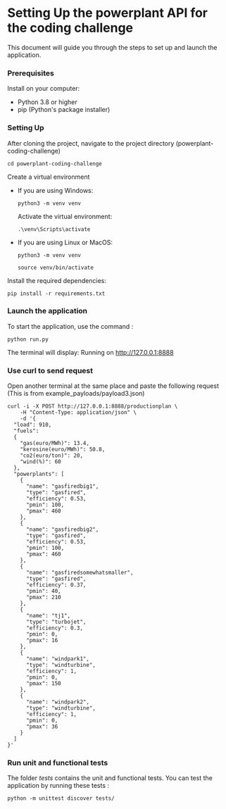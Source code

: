 # Setting Up the powerplant API for the coding challenge

This document will guide you through the steps to set up and launch the application.


### Prerequisites 
Install on your computer:
- Python 3.8 or higher
- pip (Python's package installer)

### Setting Up
After cloning the project, navigate to the project directory (powerplant-coding-challenge)

```
cd powerplant-coding-challenge
```

Create a virtual environment

- If you are using Windows: 

    ```
    python3 -m venv venv
    ```

    Activate the virtual environment:

    ```
    .\venv\Scripts\activate
    ```

- If you are using Linux or MacOS:
    
    ```
    python3 -m venv venv
    ```
    ```
    source venv/bin/activate
    ```

Install the required dependencies:

```
pip install -r requirements.txt
```

### Launch the application
To start the application, use the command : 

```
python run.py
```

The terminal will display: Running on http://127.0.0.1:8888

### Use curl to send request

Open another terminal at the same place and paste the following request (This is from example_payloads/payload3.json)

```
curl -i -X POST http://127.0.0.1:8888/productionplan \
    -H "Content-Type: application/json" \
    -d '{
  "load": 910,
  "fuels":
  {
    "gas(euro/MWh)": 13.4,
    "kerosine(euro/MWh)": 50.8,
    "co2(euro/ton)": 20,
    "wind(%)": 60
  },
  "powerplants": [
    {
      "name": "gasfiredbig1",
      "type": "gasfired",
      "efficiency": 0.53,
      "pmin": 100,
      "pmax": 460
    },
    {
      "name": "gasfiredbig2",
      "type": "gasfired",
      "efficiency": 0.53,
      "pmin": 100,
      "pmax": 460
    },
    {
      "name": "gasfiredsomewhatsmaller",
      "type": "gasfired",
      "efficiency": 0.37,
      "pmin": 40,
      "pmax": 210
    },
    {
      "name": "tj1",
      "type": "turbojet",
      "efficiency": 0.3,
      "pmin": 0,
      "pmax": 16
    },
    {
      "name": "windpark1",
      "type": "windturbine",
      "efficiency": 1,
      "pmin": 0,
      "pmax": 150
    },
    {
      "name": "windpark2",
      "type": "windturbine",
      "efficiency": 1,
      "pmin": 0,
      "pmax": 36
    }
  ]
}'
```

### Run unit and functional tests

The folder *tests* contains the unit and functional tests.
You can test the application by running these tests :

```
python -m unittest discover tests/
```